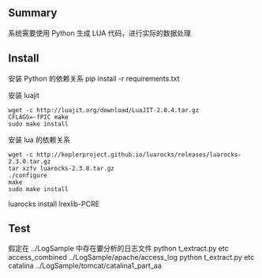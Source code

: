 ## Summary

系统需要使用 Python 生成 LUA 代码，进行实际的数据处理

## Install

安装 Python 的依赖关系
pip install -r requirements.txt

安装 luajit
>
    wget -c http://luajit.org/download/LuaJIT-2.0.4.tar.gz
    CFLAGS=-fPIC make
    sudo make install

安装 lua 的依赖关系
>
    wget -c http://keplerproject.github.io/luarocks/releases/luarocks-2.3.0.tar.gz
    tar xzfv luarocks-2.3.0.tar.gz
    ./configure
    make
    sudo make install

luarocks install lrexlib-PCRE


## Test

假定在 ../LogSample 中存在要分析的日志文件
 python t_extract.py etc access_combined ../LogSample/apache/access_log
 python t_extract.py etc catalina ../LogSample/tomcat/catalina1_part_aa